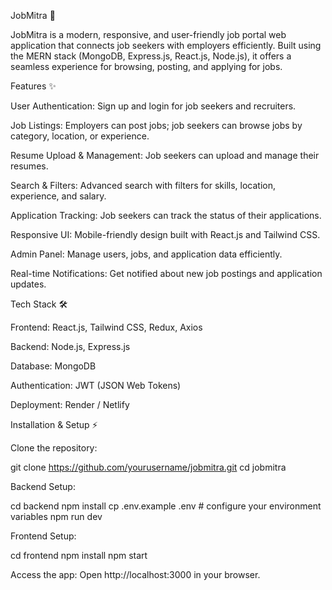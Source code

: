 JobMitra 🚀

JobMitra is a modern, responsive, and user-friendly job portal web application that connects job seekers with employers efficiently. Built using the MERN stack (MongoDB, Express.js, React.js, Node.js), it offers a seamless experience for browsing, posting, and applying for jobs.

Features ✨

User Authentication: Sign up and login for job seekers and recruiters.

Job Listings: Employers can post jobs; job seekers can browse jobs by category, location, or experience.

Resume Upload & Management: Job seekers can upload and manage their resumes.

Search & Filters: Advanced search with filters for skills, location, experience, and salary.

Application Tracking: Job seekers can track the status of their applications.

Responsive UI: Mobile-friendly design built with React.js and Tailwind CSS.

Admin Panel: Manage users, jobs, and application data efficiently.

Real-time Notifications: Get notified about new job postings and application updates.

Tech Stack 🛠️

Frontend: React.js, Tailwind CSS, Redux, Axios

Backend: Node.js, Express.js

Database: MongoDB

Authentication: JWT (JSON Web Tokens)

Deployment: Render / Netlify

Installation & Setup ⚡

Clone the repository:

git clone https://github.com/yourusername/jobmitra.git
cd jobmitra


Backend Setup:

cd backend
npm install
cp .env.example .env  # configure your environment variables
npm run dev


Frontend Setup:

cd frontend
npm install
npm start


Access the app:
Open http://localhost:3000
 in your browser.
